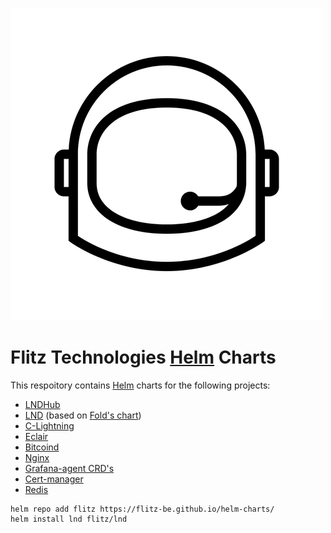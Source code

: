 ![Logo](logo.png)
# Flitz Technologies [Helm](https://helm.sh) Charts

This respoitory contains [Helm](https://helm.sh) charts for the following projects:

* [LNDHub](charts/lndhub)
* [LND](charts/lnd) (based on [Fold's chart](https://github.com/fold-team/helm-charts/tree/master/charts/lnd))
* [C-Lightning](charts/c-lightning)
* [Eclair](charts/eclair)
* [Bitcoind](charts/bitcoind)
* [Nginx](charts/nginx-ingress)
* [Grafana-agent CRD's](charts/grafana-agent-resources)
* [Cert-manager](charts/cert-manager)
* [Redis](charts/redis)


```
helm repo add flitz https://flitz-be.github.io/helm-charts/
helm install lnd flitz/lnd
```
